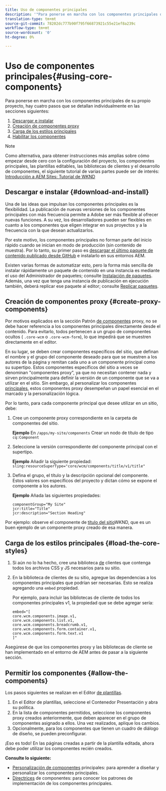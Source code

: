 ```yaml
---
title: Uso de componentes principales
description: '"Para ponerse en marcha con los componentes principales de su propio proyecto, hay que seguir tres pasos: descargar e instalar, crear componentes proxy, cargar los estilos principales y permitir los componentes en las plantillas".'
translation-type: tm+mt
source-git-commit: 78202dc777b90f795f66873921c55e21ef8a239c
workflow-type: tm+mt
source-wordcount: '0'
ht-degree: 0%

---
```



# Uso de componentes principales{#using-core-components}

Para ponerse en marcha con los componentes principales de su propio proyecto, hay cuatro pasos que se detallan individualmente en las secciones siguientes:

1. [Descargar e instalar](#download-and-install)
1. [Creación de componentes proxy](#create-proxy-components)
1. [Carga de los estilos principales](#load-the-core-styles)
1. [Habilitar los componentes](#allow-the-components)

>[!NOTE]
>
>Como alternativa, para obtener instrucciones más amplias sobre cómo empezar desde cero con la configuración del proyecto, los componentes principales, las plantillas editables, las bibliotecas de clientes y el desarrollo de componentes, el siguiente tutorial de varias partes puede ser de interés:\
>[Introducción a AEM Sites: Tutorial de WKND](https://docs.adobe.com/content/help/en/experience-manager-learn/getting-started-wknd-tutorial-develop/overview.html)

## Descargar e instalar {#download-and-install}

Una de las ideas que impulsan los componentes principales es la flexibilidad. La publicación de nuevas versiones de los componentes principales con más frecuencia permite a Adobe ser más flexible al ofrecer nuevas funciones. A su vez, los desarrolladores pueden ser flexibles en cuanto a los componentes que eligen integrar en sus proyectos y a la frecuencia con la que desean actualizarlos.

Por este motivo, los componentes principales no forman parte del inicio rápido cuando se inician en modo de producción (sin contenido de muestra). Por lo tanto, su primer paso es [descargar el último paquete de contenido publicado desde GitHub](https://github.com/adobe/aem-core-wcm-components/releases/latest) e instalarlo en sus entornos AEM.

Existen varias formas de automatizar esto, pero la forma más sencilla de instalar rápidamente un paquete de contenido en una instancia es mediante el uso del Administrador de paquetes; consulte [Instalación de paquetes](https://docs.adobe.com/content/help/en/experience-manager-65/administering/contentmanagement/package-manager.html#installing-packages). Además, una vez que tenga una instancia de publicación en ejecución también, deberá replicar ese paquete al editor; consulte [Replicar paquetes](https://docs.adobe.com/content/help/en/experience-manager-65/administering/contentmanagement/package-manager.html#replicating-packages).

## Creación de componentes proxy {#create-proxy-components}

Por motivos explicados en la sección Patrón [de componentes](/help/developing/guidelines.md#proxy-component-pattern) proxy, no se debe hacer referencia a los componentes principales directamente desde el contenido. Para evitarlo, todos pertenecen a un grupo de componentes ocultos ( `.core-wcm` o `.core-wcm-form`), lo que impedirá que se muestren directamente en el editor.

En su lugar, se deben crear componentes específicos del sitio, que definan el nombre y el grupo del componente deseado para que se muestren a los autores de la página y remitan cada uno a un componente principal como su supertipo. Estos componentes específicos del sitio a veces se denominan &quot;componentes proxy&quot;, ya que no necesitan contener nada y sirven principalmente para definir la versión de un componente que se va a utilizar en el sitio. Sin embargo, al personalizar los componentes [principales](/help/developing/customizing.md), estos componentes proxy desempeñan un papel esencial en el marcado y la personalización lógica.

Por lo tanto, para cada componente principal que desee utilizar en un sitio, debe:

1. Cree un componente proxy correspondiente en la carpeta de componentes del sitio.

   **Ejemplo** En `/apps/my-site/components` Crear un nodo de título de tipo `cq:Component`

1. Seleccione la versión correspondiente del componente principal con el supertipo.

   **Ejemplo** Añadir la siguiente propiedad:\
   `sling:resourceSuperType="core/wcm/components/title/v1/title"`

1. Defina el grupo, el título y la descripción opcional del componente. Estos valores son específicos del proyecto y dictan cómo se expone el componente a los autores.

   **Ejemplo** Añada las siguientes propiedades:

   ```shell
   componentGroup="My Site"
   jcr:title="Title"  
   jcr:description="Section Heading"
   ```

Por ejemplo: observe el componente de [título del sitio](https://github.com/adobe/aem-guides-wknd/blob/master/ui.apps/src/main/content/jcr_root/apps/wknd/components/title/.content.xml)WKND, que es un buen ejemplo de un componente proxy creado de esa manera.

## Carga de los estilos principales {#load-the-core-styles}

1. Si aún no lo ha hecho, cree una biblioteca [de](https://docs.adobe.com/content/help/es-ES/experience-manager-65/developing/introduction/clientlibs.html) clientes que contenga todos los archivos CSS y JS necesarios para su sitio.
1. En la biblioteca de clientes de su sitio, agregue las dependencias a los componentes principales que podrían ser necesarias. Esto se realiza agregando una `embed` propiedad.

   Por ejemplo, para incluir las bibliotecas de cliente de todos los componentes principales v1, la propiedad que se debe agregar sería:

   ```shell
   embed="[  
   core.wcm.components.image.v1,  
   core.wcm.components.list.v1,  
   core.wcm.components.breadcrumb.v1,  
   core.wcm.components.form.container.v1,  
   core.wcm.components.form.text.v1  
   ]"
   ```

Asegúrese de que los componentes proxy y las bibliotecas de cliente se han implementado en el entorno de AEM antes de pasar a la siguiente sección.

## Permitir los componentes {#allow-the-components}

Los pasos siguientes se realizan en el Editor [de plantillas](https://docs.adobe.com/content/help/en/experience-manager-cloud-service/sites/authoring/features/templates.html).

1. En el Editor de plantillas, seleccione el Contenedor Presentación y abra su política.
1. En la lista de componentes permitidos, seleccione los componentes proxy creados anteriormente, que deben aparecer en el grupo de componentes asignado a ellos. Una vez realizados, aplique los cambios.
1. Opcionalmente, para los componentes que tienen un cuadro de diálogo de diseño, se pueden preconfigurar.

¡Eso es todo! En las páginas creadas a partir de la plantilla editada, ahora debe poder utilizar los componentes recién creados.

**Consulte lo siguiente:**

* [Personalización de componentes](/help/developing/customizing.md) principales: para aprender a diseñar y personalizar los componentes principales.
* [Directrices](/help/developing/guidelines.md) de componentes: para conocer los patrones de implementación de los componentes principales.
